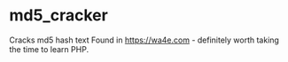 # md5_cracker
Cracks md5 hash text
Found in https://wa4e.com - definitely worth taking the time to learn PHP.
